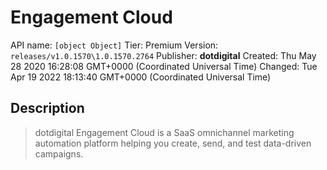 # Engagement Cloud
API name: `[object Object]`
Tier: Premium
Version: `releases/v1.0.1570\1.0.1570.2764`
Publisher: **dotdigital**
Created: Thu May 28 2020 16:28:08 GMT+0000 (Coordinated Universal Time)
Changed: Tue Apr 19 2022 18:13:40 GMT+0000 (Coordinated Universal Time)

## Description
> dotdigital Engagement Cloud is a SaaS omnichannel marketing automation platform helping you create, send, and test data-driven campaigns.
